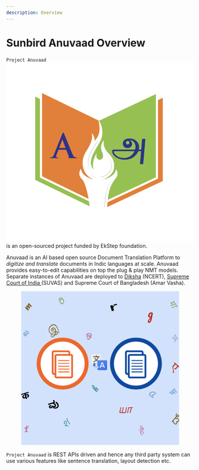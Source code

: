 ```yaml
---
description: Overview
---
```


# Sunbird Anuvaad Overview

`Project Anuvaad`<img src=".gitbook/assets/image (6).png" alt="" data-size="line"> is an open-sourced project funded by EkStep foundation.&#x20;

Anuvaad is an AI based open source Document Translation Platform to _digitize and translate_ documents in Indic languages at scale. Anuvaad provides easy-to-edit capabilities on top the plug & play NMT models. Separate instances of Anuvaad are deployed to [Diksha](https://diksha.anuvaad.org/) (NCERT), [Supreme Court of India ](https://jud.anuvaad.org/)(SUVAS) and Supreme Court of Bangladesh (Amar Vasha).

<figure><img src=".gitbook/assets/image (5).png" alt="" width="563"><figcaption></figcaption></figure>

`Project Anuvaad` is REST APIs driven and hence any third party system can use various features like sentence translation, layout detection etc.
